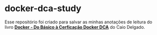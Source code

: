 # docker-dca-study

Esse repositório foi criado para salvar as minhas anotações de leitura do livro [**Docker - Do Básico à Cerficação Docker DCA**](https://leanpub.com/dockerdca) do Caio Delgado.